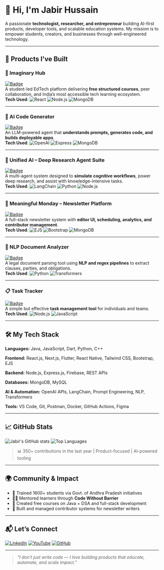 # 👋 Hi, I'm Jabir Hussain

A passionate **technologist, researcher, and entrepreneur** building AI-first products, developer tools, and scalable education systems. My mission is to empower students, creators, and businesses through well-engineered technology.

---

## 🚀 Products I've Built

### 🧠 Imaginary Hub  
[![Badge](https://img.shields.io/badge/Imaginary_Hub-Education-blue?style=flat-square&logo=academia&logoColor=white)](https://www.youtube.com/@ImaginaryHub)  
A student-led EdTech platform delivering **free structured courses**, peer collaboration, and India’s most accessible tech learning ecosystem.  
**Tech Used**: ![React](https://img.shields.io/badge/-React-61DAFB?style=flat&logo=react&logoColor=white) ![Node.js](https://img.shields.io/badge/-Node.js-339933?style=flat&logo=nodedotjs&logoColor=white) ![MongoDB](https://img.shields.io/badge/-MongoDB-4EA94B?style=flat&logo=mongodb&logoColor=white)

---

### 🤖 AI Code Generator  
[![Badge](https://img.shields.io/badge/AI_Code_Generator-Automated_Coding-orange?style=flat-square&logo=openai&logoColor=white)](https://github.com/thejabirhussain)  
An LLM-powered agent that **understands prompts, generates code, and builds deployable apps**.  
**Tech Used**: ![OpenAI](https://img.shields.io/badge/-OpenAI-412991?style=flat&logo=openai&logoColor=white) ![Express](https://img.shields.io/badge/-Express-black?style=flat&logo=express&logoColor=white) ![MongoDB](https://img.shields.io/badge/-MongoDB-4EA94B?style=flat&logo=mongodb&logoColor=white)

---

### 🧠 Unified AI – Deep Research Agent Suite  
[![Badge](https://img.shields.io/badge/Unified_AI_AgentSuite-Research_Automation-9cf?style=flat-square&logo=ai&logoColor=black)](https://github.com/thejabirhussain)  
A multi-agent system designed to **simulate cognitive workflows**, power deep research, and assist with knowledge-intensive tasks.  
**Tech Used**: ![LangChain](https://img.shields.io/badge/-LangChain-4B8BBE?style=flat&logo=chainlink&logoColor=white) ![Python](https://img.shields.io/badge/-Python-3776AB?style=flat&logo=python&logoColor=white) ![Node.js](https://img.shields.io/badge/-Node.js-339933?style=flat&logo=nodedotjs&logoColor=white)

---

### 📰 Meaningful Monday – Newsletter Platform  
[![Badge](https://img.shields.io/badge/Meaningful_Monday-Tech_Insights-success?style=flat-square&logo=gmail&logoColor=white)](https://github.com/thejabirhussain)  
A full-stack newsletter system with **editor UI, scheduling, analytics, and contributor management**.  
**Tech Used**: ![EJS](https://img.shields.io/badge/-EJS-3178C6?style=flat&logo=ejs&logoColor=white) ![Bootstrap](https://img.shields.io/badge/-Bootstrap-7952B3?style=flat&logo=bootstrap&logoColor=white) ![MongoDB](https://img.shields.io/badge/-MongoDB-4EA94B?style=flat&logo=mongodb&logoColor=white)

---

### 📄 NLP Document Analyzer  
[![Badge](https://img.shields.io/badge/Document_Analyzer-Legal_NLP-ff69b4?style=flat-square&logo=python&logoColor=white)](https://github.com/thejabirhussain)  
A legal document parsing tool using **NLP and regex pipelines** to extract clauses, parties, and obligations.  
**Tech Used**: ![Python](https://img.shields.io/badge/-Python-3776AB?style=flat&logo=python&logoColor=white) ![Transformers](https://img.shields.io/badge/-Transformers-FF9900?style=flat&logo=huggingface&logoColor=white)

---

### 📋 Task Tracker  
[![Badge](https://img.shields.io/badge/Task_Tracker-Productivity_App-00bfff?style=flat-square&logo=todoist&logoColor=white)](https://github.com/thejabirhussain)  
A simple but effective **task management tool** for individuals and teams.  
**Tech Used**: ![Node.js](https://img.shields.io/badge/-Node.js-339933?style=flat&logo=nodedotjs&logoColor=white) ![JavaScript](https://img.shields.io/badge/-JavaScript-F7DF1E?style=flat&logo=javascript&logoColor=black)

---

## 🛠️ My Tech Stack

**Languages:** Java, JavaScript, Dart, Python, C++

**Frontend:** React.js, Next.js, Flutter, React Native, Tailwind CSS, Bootstrap, EJS

**Backend:** Node.js, Express.js, Firebase, REST APIs

**Databases:** MongoDB, MySQL

**AI & Automation:** OpenAI APIs, LangChain, Prompt Engineering, NLP, Transformers

**Tools:** VS Code, Git, Postman, Docker, GitHub Actions, Figma


---
## 📈 GitHub Stats

![Jabir's GitHub stats](https://github-readme-stats.vercel.app/api?username=thejabirhussain&show_icons=true&theme=default)
![Top Languages](https://github-readme-stats.vercel.app/api/top-langs/?username=thejabirhussain&layout=compact)

> 📊 350+ contributions in the last year | Product-focused | AI-powered tooling
---

## 🌍 Community & Impact

- 🏫 Trained 1600+ students via Govt. of Andhra Pradesh initiatives  
- 🧑‍🏫 Mentored learners through **Code Without Barrier**  
- 🧠 Created free courses on Java + DSA and full-stack development  
- 📝 Built and managed contributor systems for newsletter writers

---

## 📬 Let’s Connect

[![LinkedIn](https://img.shields.io/badge/-LinkedIn-0077B5?style=flat-square&logo=linkedin&logoColor=white)](https://www.linkedin.com/in/thejabirhussain/)
[![YouTube](https://img.shields.io/badge/-YouTube-FF0000?style=flat-square&logo=youtube&logoColor=white)](https://www.youtube.com/@ImaginaryHub)
[![GitHub](https://img.shields.io/badge/-GitHub-181717?style=flat-square&logo=github&logoColor=white)](https://github.com/thejabirhussain)

---

> _“I don’t just write code — I love building products that educate, automate, and scale impact.”_
